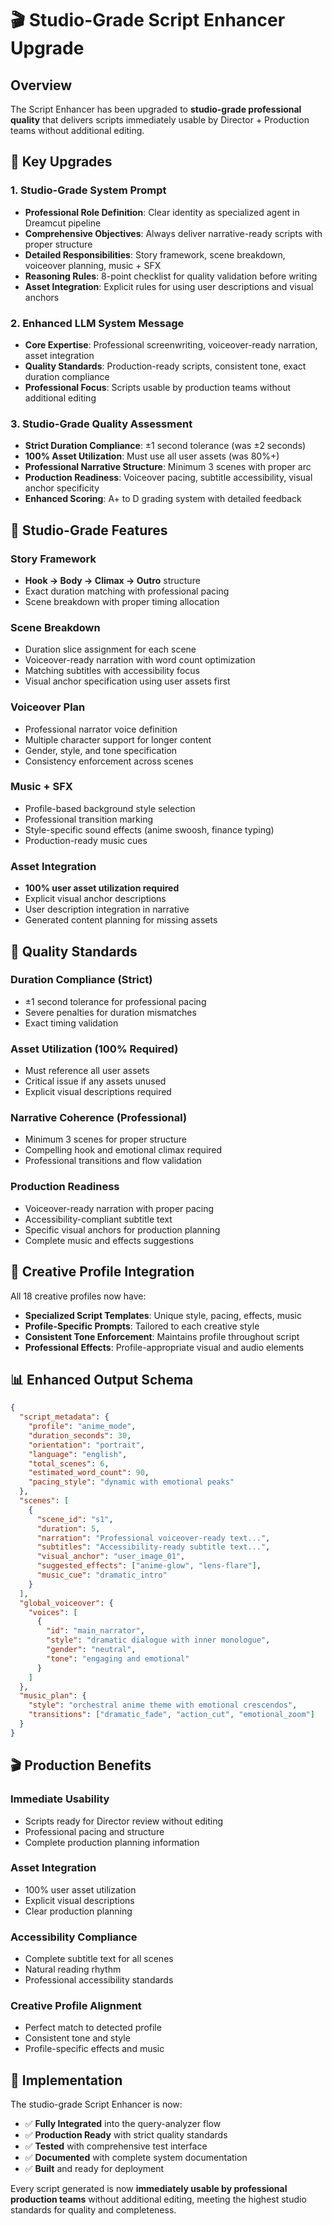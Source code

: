 # 🎬 Studio-Grade Script Enhancer Upgrade

## Overview

The Script Enhancer has been upgraded to **studio-grade professional quality** that delivers scripts immediately usable by Director + Production teams without additional editing.

## 🔑 Key Upgrades

### 1. **Studio-Grade System Prompt**
- **Professional Role Definition**: Clear identity as specialized agent in Dreamcut pipeline
- **Comprehensive Objectives**: Always deliver narrative-ready scripts with proper structure
- **Detailed Responsibilities**: Story framework, scene breakdown, voiceover planning, music + SFX
- **Reasoning Rules**: 8-point checklist for quality validation before writing
- **Asset Integration**: Explicit rules for using user descriptions and visual anchors

### 2. **Enhanced LLM System Message**
- **Core Expertise**: Professional screenwriting, voiceover-ready narration, asset integration
- **Quality Standards**: Production-ready scripts, consistent tone, exact duration compliance
- **Professional Focus**: Scripts usable by production teams without additional editing

### 3. **Studio-Grade Quality Assessment**
- **Strict Duration Compliance**: ±1 second tolerance (was ±2 seconds)
- **100% Asset Utilization**: Must use all user assets (was 80%+)
- **Professional Narrative Structure**: Minimum 3 scenes with proper arc
- **Production Readiness**: Voiceover pacing, subtitle accessibility, visual anchor specificity
- **Enhanced Scoring**: A+ to D grading system with detailed feedback

## 🎯 Studio-Grade Features

### **Story Framework**
- **Hook → Body → Climax → Outro** structure
- Exact duration matching with professional pacing
- Scene breakdown with proper timing allocation

### **Scene Breakdown**
- Duration slice assignment for each scene
- Voiceover-ready narration with word count optimization
- Matching subtitles with accessibility focus
- Visual anchor specification using user assets first

### **Voiceover Plan**
- Professional narrator voice definition
- Multiple character support for longer content
- Gender, style, and tone specification
- Consistency enforcement across scenes

### **Music + SFX**
- Profile-based background style selection
- Professional transition marking
- Style-specific sound effects (anime swoosh, finance typing)
- Production-ready music cues

### **Asset Integration**
- **100% user asset utilization required**
- Explicit visual anchor descriptions
- User description integration in narrative
- Generated content planning for missing assets

## 🚨 Quality Standards

### **Duration Compliance (Strict)**
- ±1 second tolerance for professional pacing
- Severe penalties for duration mismatches
- Exact timing validation

### **Asset Utilization (100% Required)**
- Must reference all user assets
- Critical issue if any assets unused
- Explicit visual descriptions required

### **Narrative Coherence (Professional)**
- Minimum 3 scenes for proper structure
- Compelling hook and emotional climax required
- Professional transitions and flow validation

### **Production Readiness**
- Voiceover-ready narration with proper pacing
- Accessibility-compliant subtitle text
- Specific visual anchors for production planning
- Complete music and effects suggestions

## 🎨 Creative Profile Integration

All 18 creative profiles now have:
- **Specialized Script Templates**: Unique style, pacing, effects, music
- **Profile-Specific Prompts**: Tailored to each creative style
- **Consistent Tone Enforcement**: Maintains profile throughout script
- **Professional Effects**: Profile-appropriate visual and audio elements

## 📊 Enhanced Output Schema

```json
{
  "script_metadata": {
    "profile": "anime_mode",
    "duration_seconds": 30,
    "orientation": "portrait",
    "language": "english",
    "total_scenes": 6,
    "estimated_word_count": 90,
    "pacing_style": "dynamic with emotional peaks"
  },
  "scenes": [
    {
      "scene_id": "s1",
      "duration": 5,
      "narration": "Professional voiceover-ready text...",
      "subtitles": "Accessibility-ready subtitle text...",
      "visual_anchor": "user_image_01",
      "suggested_effects": ["anime-glow", "lens-flare"],
      "music_cue": "dramatic_intro"
    }
  ],
  "global_voiceover": {
    "voices": [
      {
        "id": "main_narrator",
        "style": "dramatic dialogue with inner monologue",
        "gender": "neutral",
        "tone": "engaging and emotional"
      }
    ]
  },
  "music_plan": {
    "style": "orchestral anime theme with emotional crescendos",
    "transitions": ["dramatic_fade", "action_cut", "emotional_zoom"]
  }
}
```

## 🎬 Production Benefits

### **Immediate Usability**
- Scripts ready for Director review without editing
- Professional pacing and structure
- Complete production planning information

### **Asset Integration**
- 100% user asset utilization
- Explicit visual descriptions
- Clear production planning

### **Accessibility Compliance**
- Complete subtitle text for all scenes
- Natural reading rhythm
- Professional accessibility standards

### **Creative Profile Alignment**
- Perfect match to detected profile
- Consistent tone and style
- Profile-specific effects and music

## 🚀 Implementation

The studio-grade Script Enhancer is now:
- ✅ **Fully Integrated** into the query-analyzer flow
- ✅ **Production Ready** with strict quality standards
- ✅ **Tested** with comprehensive test interface
- ✅ **Documented** with complete system documentation
- ✅ **Built** and ready for deployment

Every script generated is now **immediately usable by professional production teams** without additional editing, meeting the highest studio standards for quality and completeness.
